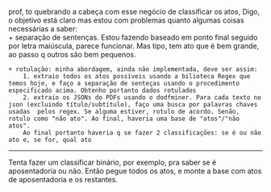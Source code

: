 prof, to quebrando a cabeça com esse negócio de classificar os atos,
Digo, o objetivo está claro mas estou com problemas quanto algumas coisas necessárias a saber:	
	+ separação de sentenças. Estou fazendo baseado em ponto final seguido por letra maiúscula, parece funcionar. Mas tipo, tem ato que é bem grande, ao passo q outros são bem pequenos. 

	+ rotulação: minha abordagem, ainda não implementada, deve ser assim:
		1. extraio todos os atos possíveis usando a bilioteca Regex que temos hoje, e faço a separação de senteças usando o procedimento especificado acima. Obtenho portanto dados rotulados 
		2. extraio os JSONs do PDFs usando o dodfminer. Para cada texto no json (excluindo título/subtítulo), faço uma busca por palavras chaves usadas  pelos regex. Se alguma estiver, rotulo de acordo. Senão, rotulo como "não ato". Ao final, haveria uma base de "atos"/"não atos".
		Ao final portanto haveria q se fazer 2 classificações: se é ou não ato e, se for, qual ato


--------------------------

Tenta fazer um classificar binário, por exemplo, pra saber se é aposentadoria ou não. Então pegue todos os atos, e monte a base com atos de aposentadoria e os restantes.